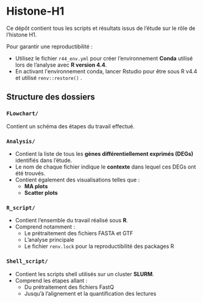 # Histone-H1

Ce dépôt contient tous les scripts et résultats issus de l’étude sur le rôle de l’histone H1.

Pour garantir une reproductibilité :
- Utilisez le fichier `r44_env.yml` pour créer l’environnement **Conda** utilisé lors de l’analyse avec **R version 4.4**. 
- En activant l'environnement conda, lancer Rstudio pour être sous R v4.4 et utilisé `renv::restore()` .

## Structure des dossiers

### `FLowchart/`
Contient un schéma des étapes du travail effectué.

### `Analysis/`

- Contient la liste de tous les **gènes différentiellement exprimés (DEGs)** identifiés dans l’étude.
- Le nom de chaque fichier indique le **contexte** dans lequel ces DEGs ont été trouvés.
- Contient également des visualisations telles que :
  - **MA plots**
  - **Scatter plots**

### `R_script/`

- Contient l’ensemble du travail réalisé sous **R**.
- Comprend notamment :
  - Le prétraitement des fichiers FASTA et GTF
  - L’analyse principale
  - Le fichier `renv.lock` pour la reproductibilité des packages R

### `Shell_script/`

- Contient les scripts shell utilisés sur un cluster **SLURM**.
- Comprend les étapes allant :
  - Du prétraitement des fichiers FastQ
  - Jusqu’à l’alignement et la quantification des lectures

